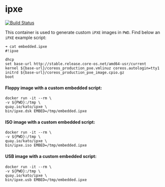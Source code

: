 # ipxe

[![Build Status](https://travis-ci.org/katosys/ipxe.svg?branch=master)](https://travis-ci.org/katosys/ipxe)

This container is used to generate custom `iPXE` images in `PWD`.
Find below an `iPXE` example script:

```
➜ cat embedded.ipxe
#!ipxe

dhcp
set base-url http://stable.release.core-os.net/amd64-usr/current
kernel ${base-url}/coreos_production_pxe.vmlinuz coreos.autologin=tty1
initrd ${base-url}/coreos_production_pxe_image.cpio.gz
boot
```

#### Floppy image with a custom embedded script:

```
docker run -it --rm \
-v ${PWD}:/tmp \
quay.io/kato/ipxe \
bin/ipxe.dsk EMBED=/tmp/embedded.ipxe
```

#### ISO image with a custom embedded script:

```
docker run -it --rm \
-v ${PWD}:/tmp \
quay.io/kato/ipxe \
bin/ipxe.iso EMBED=/tmp/embedded.ipxe
```

#### USB image with a custom embedded script:

```
docker run -it --rm \
-v ${PWD}:/tmp \
quay.io/kato/ipxe \
bin/ipxe.usb EMBED=/tmp/embedded.ipxe
```

